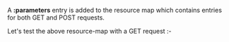A __:parameters__ entry is added to the resource map which contains entries for both GET and POST requests.

<resource-map/>

Let's test the above resource-map with a GET request :-

<request/>

<response/>
